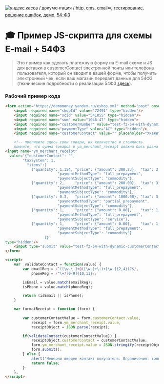 
<!--
> [начало](#Начало-интеграции), [платежная форма](#Шаг-1-Платежная-форма), [письмо](#Шаг-2-Письмо-об-оплате), [тестирование](#Шаг-3-Тестирование), [faq](#faq)
<sub><sup>**#инструкция для сайтов, использующих простую схему интеграции и уведомления по email**</sup></sub>
Рекомендуем начать с создания [платежной формы](#Шаг-1-Платежная-форма).
https://jira.yamoney.ru/browse/NEWTASK-4499
-->

[![яндекс касса](/i/yakassalogo.png "Яндекс Касса")](https://kassa.yandex.ru) / документация / [http](/demo/010%20интеграция%20для%20самописных%20сайтов.md), [cms](/demo/011%20интеграция%20для%20CMS%20и%20SaaS.md), [email](/010%20интеграция%20email.md):arrow_left:, [тестирование](/demo/030%20тестирование.md), [решение ошибок](/demo/031%20решение%20ошибок.md), [демо](/demo/032%20демо%20стенд.md),  [54-ФЗ](/demo/54-fz.md)

:mortar_board: Пример JS-скрипта для схемы E-mail + 54ФЗ
========================================================

> Это пример как сделать платежную форму на E-mail схеме и JS для вставки в customerContact электронной почты или телефона пользователя, который он вводит в вашей форме, чтобы получить электронный чек, если ваш магазин передает данные для 54ФЗ (технические подробности о реализации 54ФЗ [здесь](/demo/54-fz.md)).

### Рабочий пример кода

```html
<form action="https://demomoney.yandex.ru/eshop.xml" method="post" onsubmit="formatReceipt(this);return false;">
	<input required name="shopId" value="72491" type="hidden"/>
	<input required name="scid" value="541855" type="hidden"/>
	<input required name="sum" value="1046.47" type="hidden">
	<input required name="customerNumber" value="test-fz-54-with-dynamic-customerContact" type="hidden"/>
	<input required name="paymentType" value="AC" type="hidden"/>		
	<input required name="customerContact" value="" placeholder="Укажите телефон +7NNNxxxXXxx или электронный адрес для получения чека" size="72"/><br>

    <!-- пропишите здесь свои товары, их количество и стоимость 
    помните, что сумма товаров в ym_merchant_receipt должна быть равна сумме в sum выше в коде -->
<input name="ym_merchant_receipt"
  value='{"customerContact": "",
        "taxSystem": 1,
          "items":[
            {"quantity": 1.154, "price": {"amount": 300.23},  "tax": 3,"text": "Зеленый чай \"Юн Ву\", кг",
                        "paymentMethodType": "full_prepayment",
                        "paymentSubjectType": "commodity"},
            {"quantity": 2,     "price": {"amount": 200.00},  "tax": 3,"text": "Кружка для чая, шт., скидка 10%",
                        "paymentMethodType": "full_prepayment",
                        "paymentSubjectType": "commodity"},
            {"quantity": 0.3,   "price": {"amount": 1000.00}, "tax": 3,"text": "Предоплата 30%, настольная игра \"Tea Time\"",
                        "paymentMethodType": "partial_prepayment",
                        "paymentSubjectType": "commodity"},
            {"quantity": 1,     "price": {"amount": 0.00},    "tax": 1,"text": "Бесплатная доставка",
                        "paymentMethodType": "full_prepayment",
                        "paymentSubjectType": "service"},
            {"quantity": 1,     "price": {"amount": 0.00},    "tax": 1,"text": "Пример одинарной кавычки can\u0027t",
                        "paymentMethodType": "full_prepayment",
                        "paymentSubjectType": "commodity"}
                  ]}'
type="hidden"/>
	<input type="submit" value="test-fz-54-with-dynamic-customerContact">	
</form>

<script>
    var  validateContact = function(value) {
        var emailReg = /^([\w-\.]+@([\w-]+\.)+[\w-]{2,4})?$/,
            phoneReg = /^\+7[0-9]{10,11}/;

        isEmail = value.match(emailReg);
        isPhone = value.match(phoneReg);

        return (isEmail || isPhone);
    }

    var formatReceipt = function (form) {
        
        var customerContactValue = form.customerContact.value,
            receipt = form.ym_merchant_receipt.value,
            receiptObject = JSON.parse(receipt);

        if(validateContact(customerContactValue)) {
            receiptObject.customerContact = customerContactValue;
            form.ym_merchant_receipt.value = JSON.stringify(receiptObject);
            form.submit();
        } else {
            alert('Неверно введен контакт покупателя. Ограничения: только цифры (+792100000000) или адрес электронной почты.')
            return false; 
        }
    };
</script>
```
